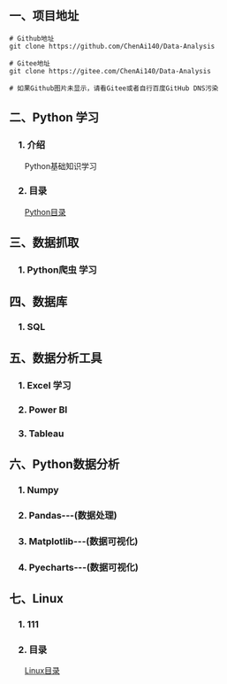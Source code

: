 ## 一、项目地址
```shell
# Github地址
git clone https://github.com/ChenAi140/Data-Analysis

# Gitee地址
git clone https://gitee.com/ChenAi140/Data-Analysis

# 如果Github图片未显示，请看Gitee或者自行百度GitHub DNS污染
```

## 二、Python 学习

### &emsp;1. 介绍

&emsp;&emsp;Python基础知识学习

### &emsp;2. 目录

&emsp;&emsp;[Python目录](./Directory/PythonDir.md)

## 三、数据抓取

### &emsp;1. Python爬虫 学习


## 四、数据库
### &emsp;1. SQL

## 五、数据分析工具

### &emsp;1. Excel 学习

### &emsp;2. Power BI

### &emsp;3. Tableau


## 六、Python数据分析
### &emsp;1. Numpy

### &emsp;2. Pandas---(数据处理)

### &emsp;3. Matplotlib---(数据可视化)

### &emsp;4. Pyecharts---(数据可视化)

## 七、Linux

### &emsp;1. 111

### &emsp;2. 目录

&emsp;&emsp;[Linux目录](./Directory/LinuxDir.md)
